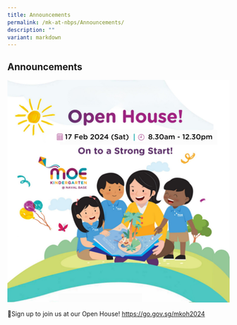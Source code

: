 ```yaml
---
title: Announcements
permalink: /mk-at-nbps/Announcements/
description: ""
variant: markdown
---
```

## Announcements
![](/images/WhatsApp_Image_2024_01_26_at_09_56_29.jpeg)

🌈Sign up to join us at our Open House! https://go.gov.sg/mkoh2024 
